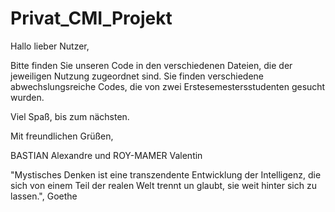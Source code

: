 # Privat_CMI_Projekt
Hallo lieber Nutzer,

Bitte finden Sie unseren Code in den verschiedenen Dateien, die der jeweiligen Nutzung zugeordnet sind. 
Sie finden verschiedene abwechslungsreiche Codes, die von zwei Erstesemestersstudenten gesucht wurden.

Viel Spaß, bis zum nächsten.

Mit freundlichen Grüßen, 

BASTIAN Alexandre und ROY-MAMER Valentin


"Mystisches Denken ist eine transzendente Entwicklung der Intelligenz, die sich von einem Teil der realen Welt trennt un glaubt, sie weit hinter sich zu lassen.", Goethe
